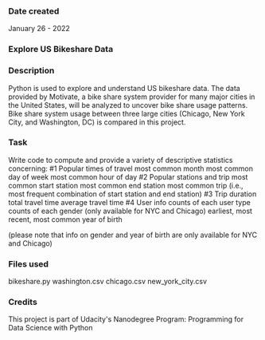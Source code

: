### Date created
January 26 - 2022

### Explore US Bikeshare Data

### Description
Python is used to explore and understand US bikeshare data.
The data provided by Motivate, a bike share system provider for many major cities in the United States, will be analyzed to uncover bike share usage patterns. Bike share system usage between three large cities (Chicago, New York City, and Washington, DC) is compared in this project.

### Task
Write code to compute and provide a variety of descriptive statistics concerning:
#1 Popular times of travel
    most common month
    most common day of week
    most common hour of day
#2 Popular stations and trip
    most common start station
    most common end station
    most common trip (i.e., most frequent combination of start station and end station)
#3 Trip duration
    total travel time
    average travel time
#4 User info
    counts of each user type
    counts of each gender (only available for NYC and Chicago)
    earliest, most recent, most common year of birth

(please note that info on gender and year of birth are only available for NYC and Chicago)

### Files used
bikeshare.py
washington.csv
chicago.csv
new_york_city.csv

### Credits
This project is part of Udacity's Nanodegree Program: Programming for Data Science with Python
